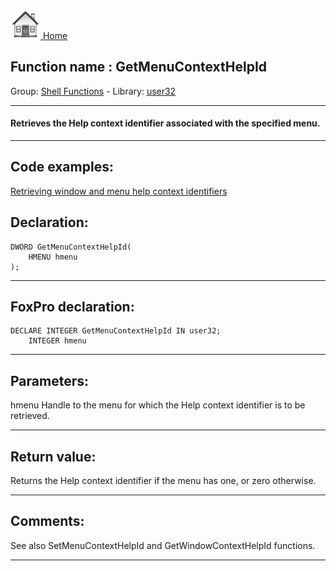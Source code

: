 [<img src="../../images/home.png"> Home ](https://github.com/VFPX/Win32API)  

## Function name : GetMenuContextHelpId
Group: [Shell Functions](../../functions_group.md#Shell_Functions)  -  Library: [user32](../../libraries.md#user32)  
***  


#### Retrieves the Help context identifier associated with the specified menu.
***  


## Code examples:
[Retrieving window and menu help context identifiers](../../samples/sample_025.md)  

## Declaration:
```foxpro  
DWORD GetMenuContextHelpId(
	HMENU hmenu
);  
```  
***  


## FoxPro declaration:
```foxpro  
DECLARE INTEGER GetMenuContextHelpId IN user32;
	INTEGER hmenu  
```  
***  


## Parameters:
hmenu
Handle to the menu for which the Help context identifier is to be retrieved.  
***  


## Return value:
Returns the Help context identifier if the menu has one, or zero otherwise.  
***  


## Comments:
See also SetMenuContextHelpId and GetWindowContextHelpId functions.  
  
***  

